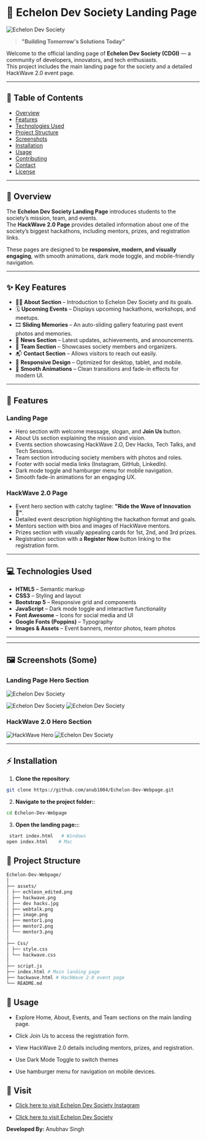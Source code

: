 
# 🚀 Echelon Dev Society Landing Page 

![Echelon Dev Society](assets/herosection.png)

> **"Building Tomorrow's Solutions Today"**  

Welcome to the official landing page of **Echelon Dev Society (CDGI)** — a community of developers, innovators, and tech enthusiasts.  
This project includes the main landing page for the society and a detailed HackWave 2.0 event page.

---

## 📌 Table of Contents
- [Overview](#overview)  
- [Features](#features)  
- [Technologies Used](#technologies-used)  
- [Project Structure](#project-structure)  
- [Screenshots](#screenshots)  
- [Installation](#installation)  
- [Usage](#usage)  
- [Contributing](#contributing)  
- [Contact](#contact)  
- [License](#license)  

---

## 🌟 Overview
The **Echelon Dev Society Landing Page** introduces students to the society’s mission, team, and events.  
The **HackWave 2.0 Page** provides detailed information about one of the society’s biggest hackathons, including mentors, prizes, and registration links.

These pages are designed to be **responsive, modern, and visually engaging**, with smooth animations, dark mode toggle, and mobile-friendly navigation.

---
## ✨ Key Features

- 🧑‍💻 **About Section** – Introduction to Echelon Dev Society and its goals.  
- 🗓️ **Upcoming Events** – Displays upcoming hackathons, workshops, and meetups.  
- 🎞️ **Sliding Memories** – An auto-sliding gallery featuring past event photos and memories.  
- 📰 **News Section** – Latest updates, achievements, and announcements.  
- 👥 **Team Section** – Showcases society members and organizers.  
- 📬 **Contact Section** – Allows visitors to reach out easily.  
- 📱 **Responsive Design** – Optimized for desktop, tablet, and mobile.  
- 🎨 **Smooth Animations** – Clean transitions and fade-in effects for modern UI.

---
## 🎯 Features
### Landing Page
- Hero section with welcome message, slogan, and **Join Us** button.
- About Us section explaining the mission and vision.
- Events section showcasing HackWave 2.O, Dev Hacks, Tech Talks, and Tech Sessions.
- Team section introducing society members with photos and roles.
- Footer with social media links (Instagram, GitHub, LinkedIn).
- Dark mode toggle and hamburger menu for mobile navigation.
- Smooth fade-in animations for an engaging UX.

### HackWave 2.0 Page
- Event hero section with catchy tagline: **"Ride the Wave of Innovation 🌊"**.
- Detailed event description highlighting the hackathon format and goals.
- Mentors section with bios and images of HackWave mentors.
- Prizes section with visually appealing cards for 1st, 2nd, and 3rd prizes.
- Registration section with a **Register Now** button linking to the registration form.

---

## 💻 Technologies Used
- **HTML5** – Semantic markup  
- **CSS3** – Styling and layout  
- **Bootstrap 5** – Responsive grid and components  
- **JavaScript** – Dark mode toggle and interactive functionality  
- **Font Awesome** – Icons for social media and UI  
- **Google Fonts (Poppins)** – Typography  
- **Images & Assets** – Event banners, mentor photos, team photos  

---
---

## 🖼 Screenshots (Some)

### Landing Page Hero Section
![Echelon Dev Society](assets/herosection.png)

![Echelon Dev Society](assets/Events.png)
![Echelon Dev Society](assets/Team.png)
### HackWave 2.0 Hero Section
![HackWave Hero](assets/hackwavelanding.png)
![Echelon Dev Society](assets/Mentor.png)



---

## ⚡ Installation
1. **Clone the repository**:
```bash
git clone https://github.com/anub1004/Echelon-Dev-Webpage.git
```

2. **Navigate to the project folder:**:
  ``` bash
 cd Echelon-Dev-Webpage
 ```
3. **Open the landing page::**:
 ``` bash
  start index.html   # Windows
open index.html    # Mac
```
## 📂 Project Structure
``` bash
Echelon-Dev-Webpage/
│
├── assets/
│ ├── echleon_edited.png
│ ├── hackwave.png
│ ├── dev hacks.jpg
│ ├── webtalk.png
│ ├── image.png
│ ├── mentor1.png
│ ├── mentor2.png
│ └── mentor3.png
│
├── Css/
│ ├── style.css
│ └── hackwave.css
│
├── script.js
├── index.html # Main landing page
├── hackwave.html # HackWave 2.0 event page
└── README.md
```
## 🚀 Usage

- Explore Home, About, Events, and Team sections on the main landing page.

- Click Join Us to access the registration form.

- View HackWave 2.0 details including mentors, prizes, and registration.

- Use Dark Mode Toggle to switch themes 

- Use hamburger menu for navigation on mobile devices.
## 📱 Visit

- [Click here to visit Echelon Dev Society Instagram](https://www.instagram.com/echelondevsociety/?__pwa=1)


- [Click here to visit Echelon Dev Society](https://www.linkedin.com/company/echelondevsociety/)



**Developed By:** Anubhav Singh


